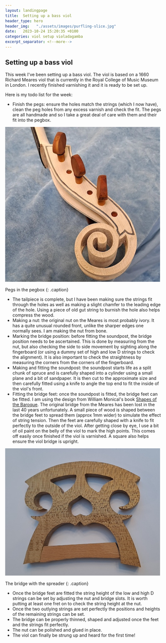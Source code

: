 ```yaml
---
layout: landingpage
title:  Setting up a bass viol
header_type: hero
header_img:   "./assets/images/purfling-slice.jpg"
date:   2023-10-24 15:20:35 +0100
categories: viol setup violadagamba
excerpt_separator: <!--more-->
---
```

## Setting up a bass viol

This week I've been setting up a bass viol. The viol is based on a 1660 Richard Meares viol that is currently in the Royal College of Music Museum in London. I recently finished varnishing it and it is ready to be set up.

<!--more-->

 Here is my todo list for the week:

* Finish the pegs: ensure the holes match the strings (which I now have), clean the peg holes from any excess varnish and check the fit. The pegs are all handmade and so I take a great deal of care with them and their fit into the pegbox. 

![Pegs in the Pegbox](/assets/images/pegs.jpg "Pegs in the pegbox")

Pegs in the pegbox
{: .caption}

* The tailpiece is complete, but I have been making sure the strings fit through the holes as well as making a slight chamfer to the leading edge of the hole. Using a piece of old gut string to burnish the hole also helps compress the wood.
* Making a nut: the original nut on the Meares is most probably ivory. It has a quite unusual rounded front, unlike the sharper edges one normally sees. I am making the nut from bone.
* Marking the bridge position: before fitting the soundpost, the bridge position needs to be ascertained. This is done by measuring from the nut, but also checking the side to side movement by sighting along the fingerboard (or using a dummy set of high and low D strings to check the alignment). It is also important to check the straightness by measuring the corners from the corners of the fingerboard.
* Making and fitting the soundpost: the soundpost starts life as a split chunk of spruce and is carefully shaped into a cylinder using a small plane and a bit of sandpaper. It is then cut to the approximate size and then carefully fitted using a knife to angle the top end to fit the inside of the viol's front. 
* Fitting the bridge feet: once the soundpost is fitted, the bridge feet can be fitted. I am using the design from William Monical's book [Shapes of the Baroque](https://www.academia.edu/25898590/Shapes_of_the_baroque). The original bridge from the Meares has been lost in the last 40 years unfortunately. A small piece of wood is shaped between the bridge feet to spread them (approx 1mm wider) to simulate the effect of string tension. Then the feet are carefully shaped with a knife to fit perfectly to the outside of the viol. After getting close by eye, I use a bit of oil paint on the belly of the viol to mark the high points. This comes off easily once finished if the viol is varnished. A square also helps ensure the viol bridge is upright.

![Monical Bridge with spreader](/assets/images/bridge.jpg "Monical Bridge with spreader")

The bridge with the spreader
{: .caption}


* Once the bridge feet are fitted the string height of the low and high D strings can be set by adjusting the nut and bridge slots. It is worth putting at least one fret on to check the string height at the nut. 
* Once the two outlying strings are set perfectly the positions and heights of the remaining strings can be set.
* The bridge can be properly thinned, shaped and adjusted once the feet and the strings fit perfectly.
* The nut can be polished and glued in place.
* The viol can finally be strung up and heard for the first time!